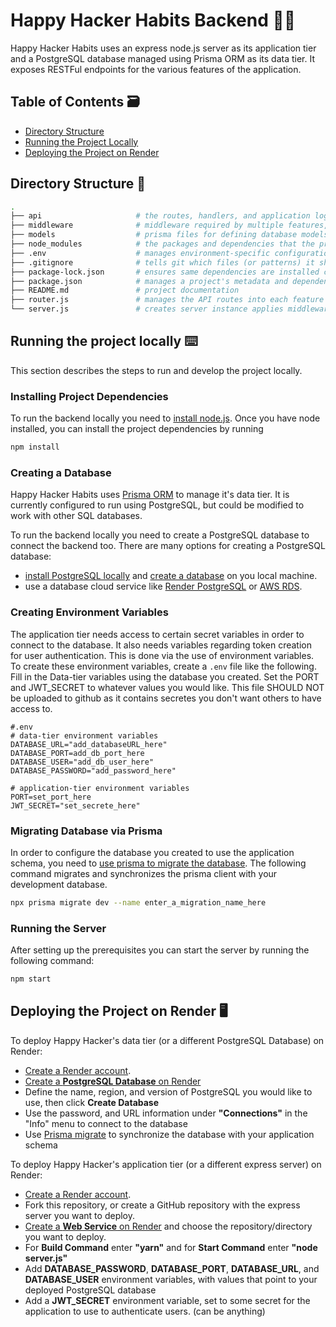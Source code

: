# Happy Hacker Habits Backend 👩‍💻
Happy Hacker Habits uses an express node.js server as its application tier and a 
PostgreSQL database managed using Prisma ORM as its data tier. It exposes RESTFul endpoints
for the various features of the application.   


## Table of Contents 🗃️
- [Directory Structure](#directory-structure)
- [Running the Project Locally](#running-the-project-locally)
- [Deploying the Project on Render](#deploying-the-project-on-render)


## Directory Structure 📁
``` BASH
.
├── api                     # the routes, handlers, and application logic for each feature
├── middleware              # middleware required by multiple features, like authenticating users
├── models                  # prisma files for defining database models and recording past migrations
├── node_modules            # the packages and dependencies that the project requires
├── .env                    # manages environment-specific configuration settings
├── .gitignore              # tells git which files (or patterns) it should ignore
├── package-lock.json       # ensures same dependencies are installed consistently across different environments
├── package.json            # manages a project's metadata and dependencies
├── README.md               # project documentation 
├── router.js               # manages the API routes into each feature 
└── server.js               # creates server instance applies middleware required by entire app
```


## Running the project locally ⌨️
This section describes the steps to run and develop the project locally. 

### Installing Project Dependencies
To run the backend locally you need to [install node.js](https://nodejs.org/en/download). 
Once you have node installed, you can install the project dependencies by running

``` BASH
npm install
```

### Creating a Database
Happy Hacker Habits uses [Prisma ORM](https://www.prisma.io/docs) to manage it's data tier. 
It is currently configured to run using PostgreSQL, but could be modified to work with other SQL databases. 

To run the backend locally you need to create a PostgreSQL database to connect the backend too.
There are many options for creating a PostgreSQL database:
- [install PostgreSQL locally](https://www.postgresql.org/download/) 
  and [create a database](https://www.postgresql.org/docs/current/manage-ag-createdb.html) 
  on you local machine.
- use a database cloud service like [Render PostgreSQL](https://docs.render.com/databases) 
  or [AWS RDS](https://aws.amazon.com/rds/).


### Creating Environment Variables  
The application tier needs access to certain secret variables in order to connect to the database. 
It also needs variables regarding token creation for user authentication. This is done via the use of environment variables.
To create these environment variables, create a `.env` file like the following. Fill in the Data-tier variables
using the database you created. Set the PORT and JWT_SECRET to whatever values you would like. 
This file SHOULD NOT be uploaded to github as it contains secretes you don't want others to have access to.

```
#.env
# data-tier environment variables
DATABASE_URL="add_databaseURL_here"
DATABASE_PORT=add_db_port_here
DATABASE_USER="add_db_user_here"
DATABASE_PASSWORD="add_password_here"

# application-tier environment variables
PORT=set_port_here
JWT_SECRET="set_secrete_here"
```

### Migrating Database via Prisma
In order to configure the database you created to use the application schema, you need to 
[use prisma to migrate the database](https://www.prisma.io/docs/orm/prisma-migrate/getting-started). 
The following command migrates and synchronizes the prisma client with 
your development database. 

``` BASH
npx prisma migrate dev --name enter_a_migration_name_here
```

### Running the Server  
After setting up the prerequisites you can start the server by running the following command:

``` BASH
npm start
```

## Deploying the Project on Render 🖥️
To deploy Happy Hacker's data tier (or a different PostgreSQL Database) on Render:
- [Create a Render account](https://dashboard.render.com/register/).
- [Create a **PostgreSQL Database** on Render](https://docs.render.com/databases) 
- Define the name, region, and version of PostgreSQL you would like to use, then click **Create Database**
- Use the password, and URL information under **"Connections"** in the "Info" menu to connect to the database 
- Use [Prisma migrate](https://www.prisma.io/docs/orm/prisma-migrate/getting-started) to synchronize the database with your application schema 

To deploy Happy Hacker's application tier (or a different express server) on Render:
- [Create a Render account](https://dashboard.render.com/register/).
- Fork this repository, or create a GitHub repository with the express server you want to deploy.
- [Create a **Web Service** on Render](https://docs.render.com/deploy-node-express-app) 
  and choose the repository/directory you want to deploy.
- For **Build Command** enter **"yarn"** and for **Start Command** enter **"node server.js"**
- Add **DATABASE_PASSWORD**, **DATABASE_PORT**, **DATABASE_URL**, and **DATABASE_USER** environment variables, 
  with values that point to your deployed PostgreSQL database
- Add a **JWT_SECRET** environment variable, set to some secret for the application to 
  use to authenticate users. (can be anything)
